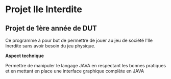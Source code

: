 # Projet Ile Interdite
## Projet de 1ère année de DUT

Ce programme à pour but de permettre de jouer au jeu de société l'Ile Inerdite sans avoir besoin du jeu physique.

**Aspect technique**

Permettre de manipuler le langage JAVA en respectant les bonnes pratiques et en mettant en place une interface graphique complète en JAVA
